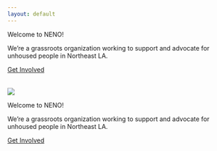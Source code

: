 ```yaml
---
layout: default
---
```


<div class="row d-flex mh-100 rounded-3" style="height: 75vh; min-height: 375px;">

  <div class="col-12 col-lg-6 text-center justify-content-center h-100">
      <div class="d-lg-none row justify-content-center h-100 bg-dark">
        <div class="col-10 my-auto mx-4 justify-content-center">
          <p class="neno-banner">Welcome to NENO!</p>
          <p class="neno-blurb"> We’re a grassroots organization working to support and advocate for unhoused people in Northeast&nbsp;LA.</p>
          <div class="d-grid col-6 col-sm-4 mt-4 mx-auto" style="min-height: 50px;">
            <a role="button" class="align-middle btn btn-secondary rounded-pill" href="join">Get Involved</a>
          </div>
        </div>
      </div>
      <div class="d-none d-lg-block row justify-content-center h-100">
          <img src="assets/img/neno-cover-image.gif" class="max-width-100 h-100 mh-100 px-0" style="object-position: center; object-fit:cover;"/>
      </div>
      <!--
      <div class="d-lg-none row justify-content-center bg-dark">
        <div class="col-8 my-3 text-white">
          <p class="footer mb-0">Northeast Neighborhood Outreach (NENO) is a 501(c)(3) organization serving unhoused people in Highland Park and Eagle Rock.</p>
        </div>
      </div> -->
  </div>
  <div class="d-none d-lg-block col-6 h-100 bg-dark">
    <div class="row h-100 justify-content-center">
      <div class="col-10 my-auto text-end">
        <p class="neno-banner">Welcome to NENO!</p>
        <p class="neno-blurb"> We’re a grassroots organization working to support and advocate for unhoused people in Northeast&nbsp;LA.</p>
        <div class="d-grid col-6 col-xl-4 mt-4 ms-auto">
          <a href="join" role="button" class="btn btn-secondary btn-lg rounded-pill">Get Involved</a>
        </div>
      </div>
    </div>
  </div>
</div>

<!-- <p class="header-light"> Want to get involved?</p>
<h3> Join our mailing list!</h3>

<form method="POST" action="https://api.sheetmonkey.io/form/saj4XFEdD4XTXiU9fCxGuC" id="contact-form">
  <div class="form-group my-2">
    <input type="name" class="form-control" name="Name" aria-describedby="nameHelp" placeholder="Full name">
  </div>
  <div class="form-group my-2">
    <input type="email" class="form-control" name="Email" aria-describedby="emailHelp" placeholder="Enter email">
  </div>
  <button type="submit" class="btn btn-primary button-signup my-2">Sign up</button>
</form>

<p class="email-call my-4">Questions? Contact us at <a href="mailto:info@neno-la.org">info@neno-la.org</a></p> -->
